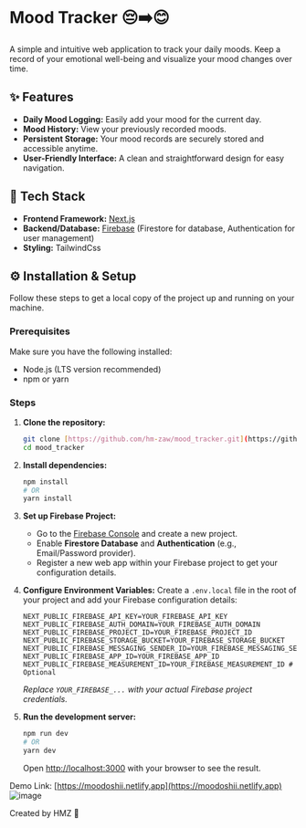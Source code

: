 # Mood Tracker 😔➡️😊

A simple and intuitive web application to track your daily moods. Keep a record of your emotional well-being and visualize your mood changes over time.

## ✨ Features

* **Daily Mood Logging:** Easily add your mood for the current day.
* **Mood History:** View your previously recorded moods.
* **Persistent Storage:** Your mood records are securely stored and accessible anytime.
* **User-Friendly Interface:** A clean and straightforward design for easy navigation.

## 🚀 Tech Stack

* **Frontend Framework:** [Next.js](https://nextjs.org/)
* **Backend/Database:** [Firebase](https://firebase.google.com/) (Firestore for database, Authentication for user management)
* **Styling:** TailwindCss

## ⚙️ Installation & Setup

Follow these steps to get a local copy of the project up and running on your machine.

### Prerequisites

Make sure you have the following installed:

* Node.js (LTS version recommended)
* npm or yarn

### Steps

1.  **Clone the repository:**
    ```bash
    git clone [https://github.com/hm-zaw/mood_tracker.git](https://github.com/hm-zaw/mood_tracker.git)
    cd mood_tracker
    ```

2.  **Install dependencies:**
    ```bash
    npm install
    # OR
    yarn install
    ```

3.  **Set up Firebase Project:**
    * Go to the [Firebase Console](https://console.firebase.google.com/) and create a new project.
    * Enable **Firestore Database** and **Authentication** (e.g., Email/Password provider).
    * Register a new web app within your Firebase project to get your configuration details.

4.  **Configure Environment Variables:**
    Create a `.env.local` file in the root of your project and add your Firebase configuration details:

    ```
    NEXT_PUBLIC_FIREBASE_API_KEY=YOUR_FIREBASE_API_KEY
    NEXT_PUBLIC_FIREBASE_AUTH_DOMAIN=YOUR_FIREBASE_AUTH_DOMAIN
    NEXT_PUBLIC_FIREBASE_PROJECT_ID=YOUR_FIREBASE_PROJECT_ID
    NEXT_PUBLIC_FIREBASE_STORAGE_BUCKET=YOUR_FIREBASE_STORAGE_BUCKET
    NEXT_PUBLIC_FIREBASE_MESSAGING_SENDER_ID=YOUR_FIREBASE_MESSAGING_SENDER_ID
    NEXT_PUBLIC_FIREBASE_APP_ID=YOUR_FIREBASE_APP_ID
    NEXT_PUBLIC_FIREBASE_MEASUREMENT_ID=YOUR_FIREBASE_MEASUREMENT_ID # Optional
    ```
    *Replace `YOUR_FIREBASE_...` with your actual Firebase project credentials.*

5.  **Run the development server:**
    ```bash
    npm run dev
    # OR
    yarn dev
    ```

    Open [http://localhost:3000](http://localhost:3000) with your browser to see the result.

Demo Link: [https://moodoshii.netlify,app](https://moodoshii.netlify.app)
![image](https://github.com/user-attachments/assets/795b016c-12f4-40e2-bb16-89523b88e385)

Created by HMZ 🩷

